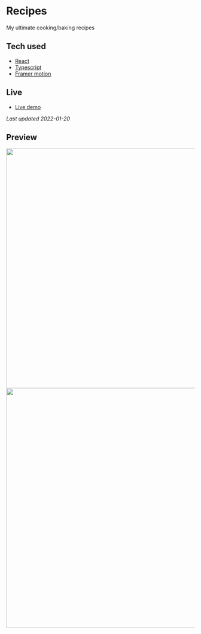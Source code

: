 # Recipes
My ultimate cooking/baking recipes


Tech used
-------------
- [React](https://reactjs.org/)
- [Typescript](https://www.typescriptlang.org/)
- [Framer motion](https://www.framer.com/motion/)


Live
-------------
- [Live demo](https://fralleee.github.io/recipes/)

<em>Last updated 2022-01-20</em>


Preview
-------------
<img src="https://user-images.githubusercontent.com/6375613/150353120-746d1531-1f45-4a67-8a56-489a6060981e.png" width="640" /> 
<img src="https://user-images.githubusercontent.com/6375613/150353143-bb68ce55-c414-45d4-bed5-248778773f35.png" width="640" /> 


